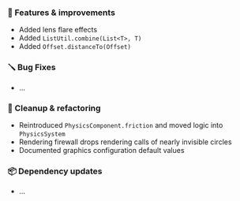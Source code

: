 ### 🚀 Features & improvements

- Added lens flare effects
- Added `ListUtil.combine(List<T>, T)`
- Added `Offset.distanceTo(Offset)`

### 🪛 Bug Fixes

- ...

### 🧽 Cleanup & refactoring

- Reintroduced `PhysicsComponent.friction` and moved logic into `PhysicsSystem`
- Rendering firewall drops rendering calls of nearly invisible circles
- Documented graphics configuration default values

### 📦 Dependency updates

- ...